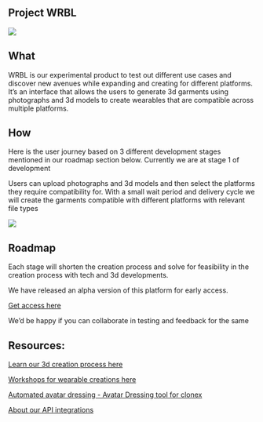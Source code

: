 ## Project WRBL

<img src="https://user-images.githubusercontent.com/122074866/235893485-00e59f9d-6ebc-4927-bc8d-f5304bf8f177.png">

## What

WRBL is our experimental product to test out different use cases and discover new avenues while expanding and creating for different platforms. 
It’s an interface that allows the users to generate 3d garments using photographs and 3d models to create wearables that are compatible across multiple platforms.

## How

Here is the user journey based on 3 different development stages mentioned in our roadmap section below. Currently we are at stage 1 of development

Users can upload photographs and 3d models and then select the platforms they require compatibility for.
With a small wait period and delivery cycle we will create the garments compatible with different platforms with relevant file types

<img src="https://user-images.githubusercontent.com/122074866/235893650-02938128-c668-46af-bfe6-e632d961a07e.png">


## Roadmap
Each stage will shorten the creation process and solve for feasibility in the creation process with tech and 3d developments.

We have released an alpha version of this platform for early access. 

[Get access here](https://)

We’d be happy if you can collaborate in testing and feedback for the same


## Resources:
[Learn our 3d creation process here](https://)

[Workshops for wearable creations here](https://)

[Automated avatar dressing - Avatar Dressing tool for clonex](https://)

[About our API integrations](https://github.com/xrcouture/interoperability/blob/main/APIdocs.md)


